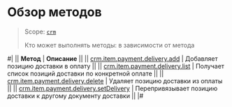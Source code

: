 # Обзор методов

> Scope: [`crm`](../../../../scopes/permissions.md)
>
> Кто может выполнять методы: в зависимости от метода

#|
|| **Метод** | **Описание** ||
|| [crm.item.payment.delivery.add](./crm-item-payment-delivery-add.md) | Добавляет позицию доставки в оплату ||
|| [crm.item.payment.delivery.list](./crm-item-payment-delivery-list.md) | Получает список позиций доставки по конкретной оплате ||
|| [crm.item.payment.delivery.delete](./crm-item-payment-delivery-delete.md) | Удаляет позицию доставки из оплаты   ||
|| [crm.item.payment.delivery.setDelivery](./crm-item-payment-delivery-set-delivery.md) | Перепривязывает позицию доставки к другому документу доставки ||
|#

